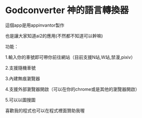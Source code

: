 # Godconverter 神的語言轉換器

這個app是用appinvantor製作

也是讓大家知道ai2的應用(不然都不知道可以幹嘛)

功能：

1.輸入你的車號即可帶你前往網站（目前支援N站,W站,禁漫,pixiv）

2.支援隨機車號

3.內建無痕瀏覽器

4.支援外部瀏覽器開啟（可以在你的chrome或是其他的瀏覽器開啟）

5.可以以圖搜圖

喜歡我的程式也可以在程式裡面贊助我喔
